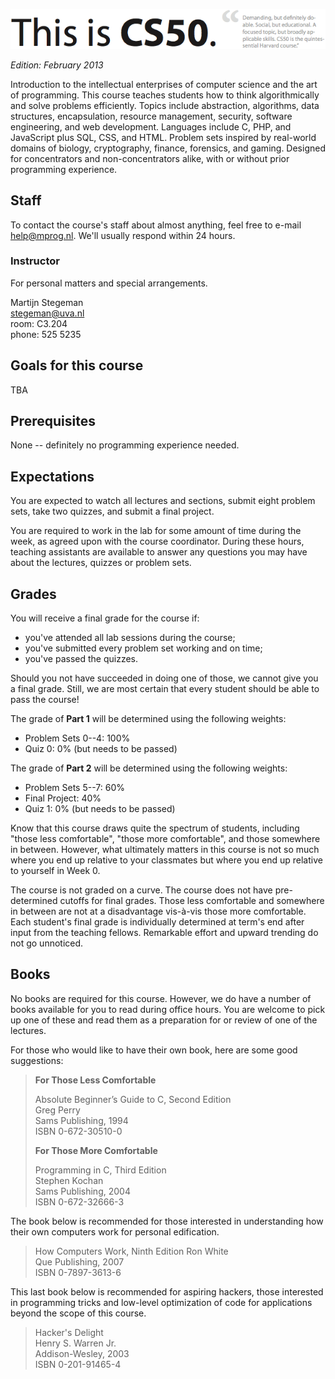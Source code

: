 ![CS50 @ Minor Programmeren](cs50.png)

*Edition: February 2013*

Introduction to the intellectual enterprises of computer science and the art of
programming. This course teaches students how to think algorithmically and
solve problems efficiently. Topics include abstraction, algorithms, data
structures, encapsulation, resource management, security, software engineering,
and web development. Languages include C, PHP, and JavaScript plus SQL, CSS,
and HTML. Problem sets inspired by real-world domains of biology, cryptography,
finance, forensics, and gaming. Designed for concentrators and
non-concentrators alike, with or without prior programming experience.

## Staff

To contact the course's staff about almost anything, feel free to e-mail
<help@mprog.nl>. We'll usually respond within 24 hours.

### Instructor

For personal matters and special arrangements.

Martijn Stegeman  
<stegeman@uva.nl>  
room: C3.204  
phone: 525 5235

## Goals for this course

TBA

## Prerequisites

None -- definitely no programming experience needed.

## Expectations

You are expected to watch all lectures and sections, submit eight problem sets,
take two quizzes, and submit a final project.

You are required to work in the lab for some amount of time during the week,
as agreed upon with the course coordinator. During these hours, teaching
assistants are available to answer any questions you may have about the
lectures, quizzes or problem sets.

## Grades

You will receive a final grade for the course if:

* you've attended all lab sessions during the course;
* you've submitted every problem set working and on time;
* you've passed the quizzes.

Should you not have succeeded in doing one of those, we cannot give you a
final grade. Still, we are most certain that every student should be able to
pass the course!

<div class="row">
<div class="col-lg-6">

The grade of **Part 1** will be determined using the following weights:

* Problem Sets 0--4: 100%
* Quiz 0: 0% (but needs to be passed)

</div>

<div class="col-lg-6">

The grade of **Part 2** will be determined using the following weights:

* Problem Sets 5--7: 60%
* Final Project: 40%
* Quiz 1: 0% (but needs to be passed)

</div>
</div>

Know that this course draws quite the spectrum of students, including "those
less comfortable", "those more comfortable", and those somewhere in between.
However, what ultimately matters in this course is not so much where you end
up relative to your classmates but where you end up relative to yourself
in Week 0.

The course is not graded on a curve. The course does not have pre-determined
cutoffs for final grades. Those less comfortable and somewhere in between are
not at a disadvantage vis-à-vis those more comfortable. Each student's final
grade is individually determined at term's end after input from the teaching
fellows. Remarkable effort and upward trending do not go unnoticed.

## Books

No books are required for this course. However, we do have a number of books
available for you to read during office hours. You are welcome to pick up one
of these and read them as a preparation for or review of one of the lectures.

For those who would like to have their own book, here are some good
suggestions:

> **For Those Less Comfortable**
> 
> Absolute Beginner’s Guide to C, Second Edition  
> Greg Perry  
> Sams Publishing, 1994  
> ISBN 0-672-30510-0
> 
> **For Those More Comfortable**
> 
> Programming in C, Third Edition  
> Stephen Kochan  
> Sams Publishing, 2004  
> ISBN 0-672-32666-3

The book below is recommended for those interested in understanding how their
own computers work for personal edification.

> How Computers Work, Ninth Edition
> Ron White  
> Que Publishing, 2007  
> ISBN 0-7897-3613-6

This last book below is recommended for aspiring hackers, those interested in
programming tricks and low-level optimization of code for applications beyond
the scope of this course.

> Hacker's Delight  
> Henry S. Warren Jr.  
> Addison-Wesley, 2003  
> ISBN 0-201-91465-4
